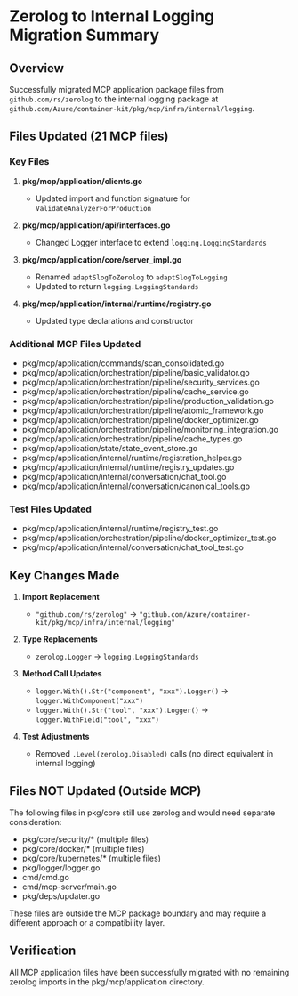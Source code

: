 # Zerolog to Internal Logging Migration Summary

## Overview
Successfully migrated MCP application package files from `github.com/rs/zerolog` to the internal logging package at `github.com/Azure/container-kit/pkg/mcp/infra/internal/logging`.

## Files Updated (21 MCP files)

### Key Files
1. **pkg/mcp/application/clients.go**
   - Updated import and function signature for `ValidateAnalyzerForProduction`

2. **pkg/mcp/application/api/interfaces.go**
   - Changed Logger interface to extend `logging.LoggingStandards`

3. **pkg/mcp/application/core/server_impl.go**
   - Renamed `adaptSlogToZerolog` to `adaptSlogToLogging`
   - Updated to return `logging.LoggingStandards`

4. **pkg/mcp/application/internal/runtime/registry.go**
   - Updated type declarations and constructor

### Additional MCP Files Updated
- pkg/mcp/application/commands/scan_consolidated.go
- pkg/mcp/application/orchestration/pipeline/basic_validator.go
- pkg/mcp/application/orchestration/pipeline/security_services.go
- pkg/mcp/application/orchestration/pipeline/cache_service.go
- pkg/mcp/application/orchestration/pipeline/production_validation.go
- pkg/mcp/application/orchestration/pipeline/atomic_framework.go
- pkg/mcp/application/orchestration/pipeline/docker_optimizer.go
- pkg/mcp/application/orchestration/pipeline/monitoring_integration.go
- pkg/mcp/application/orchestration/pipeline/cache_types.go
- pkg/mcp/application/state/state_event_store.go
- pkg/mcp/application/internal/runtime/registration_helper.go
- pkg/mcp/application/internal/runtime/registry_updates.go
- pkg/mcp/application/internal/conversation/chat_tool.go
- pkg/mcp/application/internal/conversation/canonical_tools.go

### Test Files Updated
- pkg/mcp/application/internal/runtime/registry_test.go
- pkg/mcp/application/orchestration/pipeline/docker_optimizer_test.go
- pkg/mcp/application/internal/conversation/chat_tool_test.go

## Key Changes Made

1. **Import Replacement**
   - `"github.com/rs/zerolog"` → `"github.com/Azure/container-kit/pkg/mcp/infra/internal/logging"`

2. **Type Replacements**
   - `zerolog.Logger` → `logging.LoggingStandards`

3. **Method Call Updates**
   - `logger.With().Str("component", "xxx").Logger()` → `logger.WithComponent("xxx")`
   - `logger.With().Str("tool", "xxx").Logger()` → `logger.WithField("tool", "xxx")`

4. **Test Adjustments**
   - Removed `.Level(zerolog.Disabled)` calls (no direct equivalent in internal logging)

## Files NOT Updated (Outside MCP)
The following files in pkg/core still use zerolog and would need separate consideration:
- pkg/core/security/* (multiple files)
- pkg/core/docker/* (multiple files)
- pkg/core/kubernetes/* (multiple files)
- pkg/logger/logger.go
- cmd/cmd.go
- cmd/mcp-server/main.go
- pkg/deps/updater.go

These files are outside the MCP package boundary and may require a different approach or a compatibility layer.

## Verification
All MCP application files have been successfully migrated with no remaining zerolog imports in the pkg/mcp/application directory.